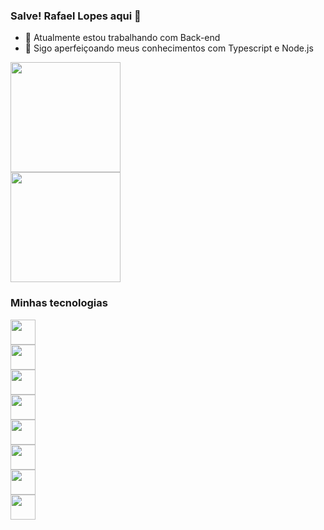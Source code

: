 ### Salve! Rafael Lopes aqui 🚀

- 🔭 Atualmente estou trabalhando com Back-end
- 🌱 Sigo aperfeiçoando meus conhecimentos com Typescript e Node.js

<div style="display: flex; flex-direction: column; justify-content: space-between;>
  <a href="https://github.com/rafaelslopes1">
    <img height=176 align="center" src="https://github-readme-stats.vercel.app/api?username=rafaelslopes1&show_icons=true&hide=stars&theme=transparent" />
  </a>
  <a href="https://github.com/rafaelslopes1">
    <img height=176 align="center" src="https://github-readme-stats.vercel.app/api/top-langs?username=rafaelslopes1&layout=compact&theme=transparent&langs_count=8&card_width=320" />
  </a>  
</div>

### Minhas tecnologias

<div style="display: flex; flex-direction: column;justify-content: center;">
  <img height=40 src="https://cdn.jsdelivr.net/gh/devicons/devicon/icons/nodejs/nodejs-original.svg" />
  <img height=40 src="https://cdn.jsdelivr.net/gh/devicons/devicon/icons/nestjs/nestjs-plain.svg" />
  <img height=40 src="https://cdn.jsdelivr.net/gh/devicons/devicon/icons/javascript/javascript-original.svg" />
  <img height=40 src="https://cdn.jsdelivr.net/gh/devicons/devicon/icons/typescript/typescript-original.svg" />
  <img height=40 src="https://cdn.jsdelivr.net/gh/devicons/devicon/icons/postgresql/postgresql-original.svg" />
  
  <img height=40 src="https://cdn.jsdelivr.net/gh/devicons/devicon/icons/react/react-original.svg" />
  <img height=40 src="https://cdn.jsdelivr.net/gh/devicons/devicon/icons/html5/html5-original.svg" />
  <img height=40 src="https://cdn.jsdelivr.net/gh/devicons/devicon/icons/css3/css3-original.svg" />
</div>
          
